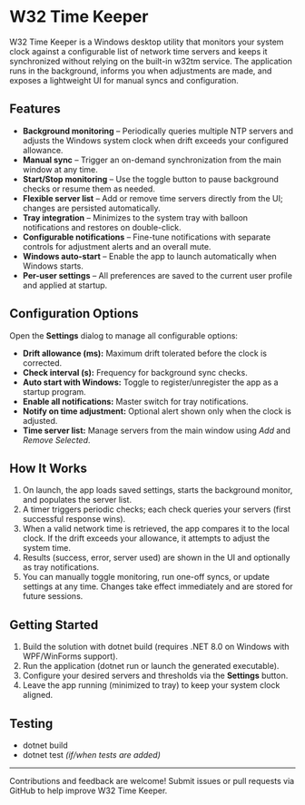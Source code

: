 # W32 Time Keeper

W32 Time Keeper is a Windows desktop utility that monitors your system clock against a configurable list of network time servers and keeps it synchronized without relying on the built-in w32tm service. The application runs in the background, informs you when adjustments are made, and exposes a lightweight UI for manual syncs and configuration.

## Features

- **Background monitoring** – Periodically queries multiple NTP servers and adjusts the Windows system clock when drift exceeds your configured allowance.
- **Manual sync** – Trigger an on-demand synchronization from the main window at any time.
- **Start/Stop monitoring** – Use the toggle button to pause background checks or resume them as needed.
- **Flexible server list** – Add or remove time servers directly from the UI; changes are persisted automatically.
- **Tray integration** – Minimizes to the system tray with balloon notifications and restores on double-click.
- **Configurable notifications** – Fine-tune notifications with separate controls for adjustment alerts and an overall mute.
- **Windows auto-start** – Enable the app to launch automatically when Windows starts.
- **Per-user settings** – All preferences are saved to the current user profile and applied at startup.

## Configuration Options

Open the **Settings** dialog to manage all configurable options:

- **Drift allowance (ms):** Maximum drift tolerated before the clock is corrected.
- **Check interval (s):** Frequency for background sync checks.
- **Auto start with Windows:** Toggle to register/unregister the app as a startup program.
- **Enable all notifications:** Master switch for tray notifications.
- **Notify on time adjustment:** Optional alert shown only when the clock is adjusted.
- **Time server list:** Manage servers from the main window using *Add* and *Remove Selected*.

## How It Works

1. On launch, the app loads saved settings, starts the background monitor, and populates the server list.
2. A timer triggers periodic checks; each check queries your servers (first successful response wins).
3. When a valid network time is retrieved, the app compares it to the local clock. If the drift exceeds your allowance, it attempts to adjust the system time.
4. Results (success, error, server used) are shown in the UI and optionally as tray notifications.
5. You can manually toggle monitoring, run one-off syncs, or update settings at any time. Changes take effect immediately and are stored for future sessions.

## Getting Started

1. Build the solution with dotnet build (requires .NET 8.0 on Windows with WPF/WinForms support).
2. Run the application (dotnet run or launch the generated executable).
3. Configure your desired servers and thresholds via the **Settings** button.
4. Leave the app running (minimized to tray) to keep your system clock aligned.

## Testing

- dotnet build
- dotnet test *(if/when tests are added)*

---

Contributions and feedback are welcome! Submit issues or pull requests via GitHub to help improve W32 Time Keeper.
